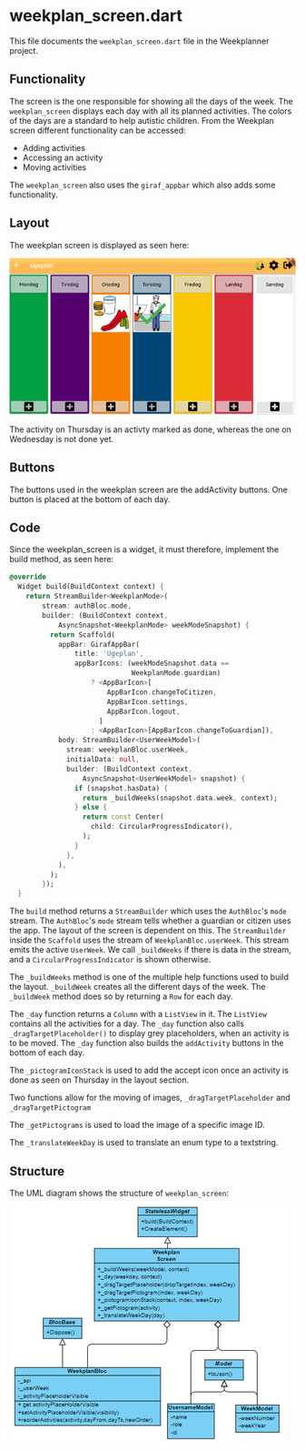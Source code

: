 # weekplan_screen.dart
This file documents the `weekplan_screen.dart` file in the Weekplanner project.

## Functionality
The screen is the one responsible for showing all the days of the week. The `weekplan_screen` displays each day with all its planned activities. The colors of the days are a standard to help autistic children. From the Weekplan screen different functionality can be accessed:

* Adding activities
* Accessing an activity
* Moving activities

The `weekplan_screen` also uses the `giraf_appbar` which also adds some functionality.

## Layout 
The weekplan screen is displayed as seen here:

![Layout of the screen](../pictures/weekPlannerScreen.PNG) 

The activity on Thursday is an activty marked as done, whereas the one on Wednesday is not done yet.

## Buttons
The buttons used in the weekplan screen are the addActivity buttons. One button is placed at the bottom of each day. 

## Code
Since the weekplan_screen is a widget, it must therefore, implement the build method, as seen here:

```dart
@override
  Widget build(BuildContext context) {
    return StreamBuilder<WeekplanMode>(
        stream: authBloc.mode,
        builder: (BuildContext context,
            AsyncSnapshot<WeekplanMode> weekModeSnapshot) {
          return Scaffold(
            appBar: GirafAppBar(
                title: 'Ugeplan',
                appBarIcons: (weekModeSnapshot.data == 
                              WeekplanMode.guardian)
                    ? <AppBarIcon>[
                        AppBarIcon.changeToCitizen,
                        AppBarIcon.settings,
                        AppBarIcon.logout,
                      ]
                    : <AppBarIcon>[AppBarIcon.changeToGuardian]),
            body: StreamBuilder<UserWeekModel>(
              stream: weekplanBloc.userWeek,
              initialData: null,
              builder: (BuildContext context,
                  AsyncSnapshot<UserWeekModel> snapshot) {
                if (snapshot.hasData) {
                  return _buildWeeks(snapshot.data.week, context);
                } else {
                  return const Center(
                    child: CircularProgressIndicator(),
                  );
                }
              },
            ),
          );
        });
  }
```

The `build` method returns a `StreamBuilder` which uses the `AuthBloc`'s `mode` stream. The `AuthBloc`'s `mode` stream tells whether a guardian or citizen uses the app. The layout of the screen is dependent on this. The `StreamBuilder` inside the `Scaffold` uses the stream of `WeekplanBloc.userWeek`. This stream emits the active `UserWeek`. We call `_buildWeeks` if there is data in the stream, and a `CircularProgressIndicator` is shown otherwise.

The `_buildWeeks` method is one of the multiple help functions used to build the layout. `_buildWeek` creates all the different days of the week. The `_buildWeek` method does so by returning a `Row` for each day.

The `_day` function returns a `Column` with a `ListView` in it. The `ListView` contains all the activities for a day. The `_day` function also calls `_dragTargetPlaceholder()` to display grey placeholders, when an activity is to be moved. The `_day` function also builds the `addActivity` buttons in the bottom of each day.

The `_pictogramIconStack` is used to add the accept icon once an activity is done as seen on Thursday in the layout section.

Two functions allow for the moving of images, `_dragTargetPlaceholder` and `_dragTargetPictogram`

The `_getPictograms` is used to load the image of a specific image ID.

The `_translateWeekDay` is used to translate an enum type to a textstring. 

## Structure
The UML diagram shows the structure of `weekplan_screen`:

![The structure of](../pictures/WeekPlanScreen.png)
